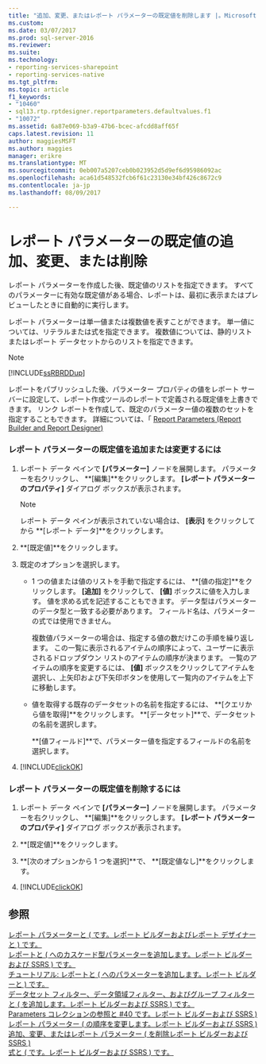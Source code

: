 ```yaml
---
title: "追加、変更、またはレポート パラメーターの既定値を削除します |。Microsoft ドキュメント"
ms.custom: 
ms.date: 03/07/2017
ms.prod: sql-server-2016
ms.reviewer: 
ms.suite: 
ms.technology:
- reporting-services-sharepoint
- reporting-services-native
ms.tgt_pltfrm: 
ms.topic: article
f1_keywords:
- "10460"
- sql13.rtp.rptdesigner.reportparameters.defaultvalues.f1
- "10072"
ms.assetid: 6a87e069-b3a9-47b6-bcec-afcdd8aff65f
caps.latest.revision: 11
author: maggiesMSFT
ms.author: maggies
manager: erikre
ms.translationtype: MT
ms.sourcegitcommit: 0eb007a5207ceb0b023952d5d9ef6d95986092ac
ms.openlocfilehash: aca61d548532fcb6f61c23130e34bf426c8672c9
ms.contentlocale: ja-jp
ms.lasthandoff: 08/09/2017

---
```

# <a name="add-change-or-delete-default-values-for-a-report-parameter"></a>レポート パラメーターの既定値の追加、変更、または削除
  レポート パラメーターを作成した後、既定値のリストを指定できます。 すべてのパラメーターに有効な既定値がある場合、レポートは、最初に表示またはプレビューしたときに自動的に実行します。  
  
 レポート パラメーターは単一値または複数値を表すことができます。 単一値については、リテラルまたは式を指定できます。 複数値については、静的リストまたはレポート データセットからのリストを指定できます。  
  
> [!NOTE]  
>  [!INCLUDE[ssRBRDDup](../../includes/ssrbrddup-md.md)]  
  
 レポートをパブリッシュした後、パラメーター プロパティの値をレポート サーバーに設定して、レポート作成ツールのレポートで定義される既定値を上書きできます。 リンク レポートを作成して、既定のパラメーター値の複数のセットを指定することもできます。 詳細については、「  [Report Parameters &#40;Report Builder and Report Designer&#41;](../../reporting-services/report-design/report-parameters-report-builder-and-report-designer.md)  
  
### <a name="to-add-or-change-the-default-values-for-a-report-parameter"></a>レポート パラメーターの既定値を追加または変更するには  
  
1.  レポート データ ペインで **[パラメーター]** ノードを展開します。 パラメーターを右クリックし、 **[編集]**をクリックします。 **[レポート パラメーターのプロパティ]** ダイアログ ボックスが表示されます。  
  
    > [!NOTE]  
    >  レポート データ ペインが表示されていない場合は、 **[表示]** をクリックしてから **[レポート データ]**をクリックします。  
  
2.  **[既定値]**をクリックします。  
  
3.  既定のオプションを選択します。  
  
    -   1 つの値または値のリストを手動で指定するには、 **[値の指定]**をクリックします。 **[追加]** をクリックして、 **[値]** ボックスに値を入力します。 値を求める式を記述することもできます。 データ型はパラメーターのデータ型と一致する必要があります。 フィールド名は、パラメーターの式では使用できません。  
  
         複数値パラメーターの場合は、指定する値の数だけこの手順を繰り返します。 この一覧に表示されるアイテムの順序によって、ユーザーに表示されるドロップダウン リストのアイテムの順序が決まります。 一覧のアイテムの順序を変更するには、 **[値]** ボックスをクリックしてアイテムを選択し、上矢印および下矢印ボタンを使用して一覧内のアイテムを上下に移動します。  
  
    -   値を取得する既存のデータセットの名前を指定するには、 **[クエリから値を取得]**をクリックします。 **[データセット]**で、データセットの名前を選択します。  
  
         **[値フィールド]**で、パラメーター値を指定するフィールドの名前を選択します。  
  
4.  [!INCLUDE[clickOK](../../includes/clickok-md.md)]  
  
### <a name="to-remove-the-default-values-for-a-report-parameter"></a>レポート パラメーターの既定値を削除するには  
  
1.  レポート データ ペインで **[パラメーター]** ノードを展開します。 パラメーターを右クリックし、 **[編集]**をクリックします。 **[レポート パラメーターのプロパティ]** ダイアログ ボックスが表示されます。  
  
2.  **[既定値]**をクリックします。  
  
3.  **[次のオプションから 1 つを選択]**で、 **[既定値なし]**をクリックします。  
  
4.  [!INCLUDE[clickOK](../../includes/clickok-md.md)]  
  
## <a name="see-also"></a>参照  
 [レポート パラメーターと &#40; です。レポート ビルダーおよびレポート デザイナーと &#41; です。](../../reporting-services/report-design/report-parameters-report-builder-and-report-designer.md)   
 [レポートと &#40; へのカスケード型パラメーターを追加します。レポート ビルダーおよび SSRS &#41; です。](../../reporting-services/report-design/add-cascading-parameters-to-a-report-report-builder-and-ssrs.md)   
 [チュートリアル: レポートと &#40; へのパラメーターを追加します。レポート ビルダーと &#41; です。](../../reporting-services/tutorial-add-a-parameter-to-your-report-report-builder.md)   
 [データセット フィルター、データ領域フィルター、およびグループ フィルターと &#40; を追加します。レポート ビルダーおよび SSRS &#41; です。](../../reporting-services/report-design/add-dataset-filters-data-region-filters-and-group-filters.md)   
 [Parameters コレクションの参照と #40 です。レポート ビルダーおよび SSRS &#41;](../../reporting-services/report-design/built-in-collections-parameters-collection-references-report-builder.md)   
 [レポート パラメーター &#40; の順序を変更します。レポート ビルダーおよび SSRS &#41;](../../reporting-services/report-design/change-the-order-of-a-report-parameter-report-builder-and-ssrs.md)   
 [追加、変更、またはレポート パラメーター &#40; を削除レポート ビルダーおよび SSRS &#41;](../../reporting-services/report-design/add-change-or-delete-a-report-parameter-report-builder-and-ssrs.md)   
 [式と &#40; です。レポート ビルダーおよび SSRS &#41; です。](../../reporting-services/report-design/expressions-report-builder-and-ssrs.md)  
  
  
